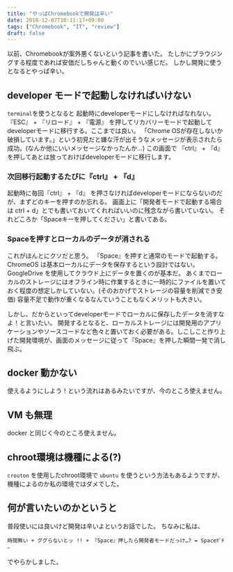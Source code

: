 ```yaml
---
title: "やっぱChromebookで開発は辛い"
date: 2018-12-07T10:11:17+09:00
tags: ["Chromebook", "IT", "review"]
draft: false
---
```


以前、Chromebookが案外悪くないという記事を書いた。
たしかにブラウジングする程度であれば安価だしちゃんと動くのでいい感じだ。
しかし開発に使うとなるとやっぱ辛い。

## developer モードで起動しなければいけない

`terminal`を使うとなると 起動時にdeveloperモードにしなければなれない。
『ESC』 + 『リロード』 + 『電源』 を押してリカバリーモードで起動してdeveloperモードに移行する。ここまでは良い。
「Chrome OSが存在しないか破損しています。」という初見だと嫌な汗が出そうなメッセージが表示されたら成功。(なんか他にいいメッセージなかったんか…)
この画面で 『ctrl』 + 『d』を押してあとは放っておけばdeveloperモードに移行します。

### 次回移行起動するたびに『ctrl』 + 『d』

起動時に毎回『ctrl』 + 『d』 を押さなければdeveloperモードにならないのだが、まずどのキーを押すのか忘れる。
画面上に「開発者モードで起動する場合は ctrl + d」とでも書いておいてくれればいいのに残念ながら書いていない。
それどころか「Spaceキーを押してください」と書いてある。

### Spaceを押すとローカルのデータが消される

これがほんとにクソだと思う。
『Space』を押すと通常のモードで起動する。
ChromeOS は基本ローカルにデータを保存するという設計ではない。GoogleDrive を使用してクラウド上にデータを置くのが基本だ。
あくまでローカルのストレージにはオフライン時に作業するときに一時的にファイルを置いておく程度の想定しかしていない。(そのおかげでストレージの容量を削減でき安価)
容量不足で動作が重くなるなんていうこともなくメリットも大きい。

しかし、だからといってdeveloperモードでローカルに保存したデータを消すなよ！と言いたい。
開発するとなると、ローカルストレージには開発用のアプリケーションやソースコードなど色々と置いておく必要がある。しこしこと作り上げた開発環境が、画面のメッセージに従って『Space』を押した瞬間一発で消し飛ぶ。

## docker 動かない

使えるようにしよう！という流れはあるみたいですが、今のところ使えません。

## VM も無理

docker と同じく今のところ使えません。

## chroot環境は機種による(?)

`crouton` を使用したchroot環境で `ubuntu` を使うという方法もあるようですが、機種によるのか私の環境ではダメでした。

## 何が言いたいのかというと

普段使いには良いけど開発は辛いよというお話でした。
ちなみに私は、
```
時間無い + ググらないとッ !! + 『Space』押したら開発者モードだっけ…? = Spaceﾎﾟﾁｰ
```
でやらかしました。
